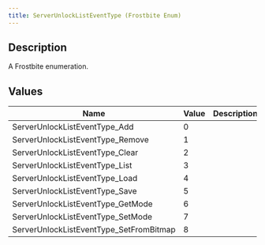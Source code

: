 ```yaml
---
title: ServerUnlockListEventType (Frostbite Enum)
---
```

## Description

A Frostbite enumeration.

## Values

| Name                                     | Value | Description |
| ---------------------------------------- | ----- | ----------- |
| ServerUnlockListEventType\_Add           | 0     |             |
| ServerUnlockListEventType\_Remove        | 1     |             |
| ServerUnlockListEventType\_Clear         | 2     |             |
| ServerUnlockListEventType\_List          | 3     |             |
| ServerUnlockListEventType\_Load          | 4     |             |
| ServerUnlockListEventType\_Save          | 5     |             |
| ServerUnlockListEventType\_GetMode       | 6     |             |
| ServerUnlockListEventType\_SetMode       | 7     |             |
| ServerUnlockListEventType\_SetFromBitmap | 8     |             |
